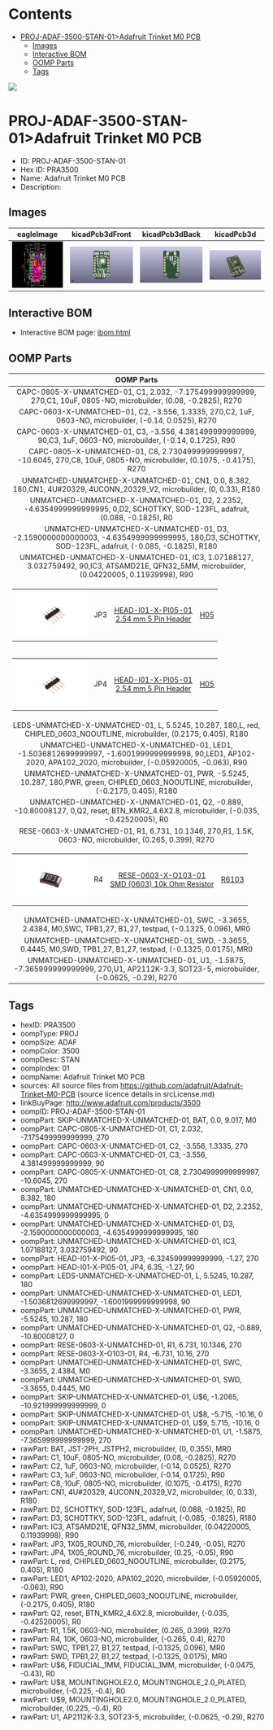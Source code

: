 



Contents
========

* [PROJ-ADAF-3500-STAN-01>Adafruit Trinket M0 PCB](#proj-adaf-3500-stan-01adafruit-trinket-m0-pcb)
	* [Images](#images)
	* [Interactive BOM](#interactive-bom)
	* [OOMP Parts](#oomp-parts)
	* [Tags](#tags)
  
![][im]
# PROJ-ADAF-3500-STAN-01>Adafruit Trinket M0 PCB

- ID: PROJ-ADAF-3500-STAN-01
- Hex ID: PRA3500
- Name: Adafruit Trinket M0 PCB
- Description: 

## Images
  
  

|eagleImage|kicadPcb3dFront|kicadPcb3dBack|kicadPcb3d|
| :---: | :---: | :---: | :---: |
|[![eagleImage](eagleImage_140.png)](eagleImage_600.png)|[![kicadPcb3dFront](kicadPcb3dFront_140.png)](kicadPcb3dFront_600.png)|[![kicadPcb3dBack](kicadPcb3dBack_140.png)](kicadPcb3dBack_600.png)|[![kicadPcb3d](kicadPcb3d_140.png)](kicadPcb3d_600.png)|

## Interactive BOM

- Interactive BOM page: [ibom.html](kicad/bom/ibom.html)

## OOMP Parts
  

|OOMP Parts|
| :---: |
|CAPC-0805-X-UNMATCHED-01, C1, 2.032, -7.175499999999999, 270,C1, 10uF, 0805-NO, microbuilder, (0.08, -0.2825), R270|
|CAPC-0603-X-UNMATCHED-01, C2, -3.556, 1.3335, 270,C2, 1uF, 0603-NO, microbuilder, (-0.14, 0.0525), R270|
|CAPC-0603-X-UNMATCHED-01, C3, -3.556, 4.381499999999999, 90,C3, 1uF, 0603-NO, microbuilder, (-0.14, 0.1725), R90|
|CAPC-0805-X-UNMATCHED-01, C8, 2.7304999999999997, -10.6045, 270,C8, 10uF, 0805-NO, microbuilder, (0.1075, -0.4175), R270|
|UNMATCHED-UNMATCHED-X-UNMATCHED-01, CN1, 0.0, 8.382, 180,CN1, 4U#20329, 4UCONN_20329_V2, microbuilder, (0, 0.33), R180|
|UNMATCHED-UNMATCHED-X-UNMATCHED-01, D2, 2.2352, -4.6354999999999995, 0,D2, SCHOTTKY, SOD-123FL, adafruit, (0.088, -0.1825), R0|
|UNMATCHED-UNMATCHED-X-UNMATCHED-01, D3, -2.1590000000000003, -4.6354999999999995, 180,D3, SCHOTTKY, SOD-123FL, adafruit, (-0.085, -0.1825), R180|
|UNMATCHED-UNMATCHED-X-UNMATCHED-01, IC3, 1.07188127, 3.032759492, 90,IC3, ATSAMD21E, QFN32_5MM, microbuilder, (0.04220005, 0.11939998), R90|
|<table><tr><td>![HEAD-I01-X-PI05-01](https://raw.githubusercontent.com/oomlout/oomlout_OOMP_parts/main/HEAD-I01-X-PI05-01/image_140.jpg)</td><td> JP3</td><td>[HEAD-I01-X-PI05-01<br>2.54 mm 5 Pin Header](https://github.com/oomlout/oomlout_OOMP_parts/tree/main/HEAD-I01-X-PI05-01/)</td><td>[H05](https://github.com/oomlout/oomlout_OOMP_parts/tree/main/HEAD-I01-X-PI05-01/)</td></tr></table>|
|<table><tr><td>![HEAD-I01-X-PI05-01](https://raw.githubusercontent.com/oomlout/oomlout_OOMP_parts/main/HEAD-I01-X-PI05-01/image_140.jpg)</td><td> JP4</td><td>[HEAD-I01-X-PI05-01<br>2.54 mm 5 Pin Header](https://github.com/oomlout/oomlout_OOMP_parts/tree/main/HEAD-I01-X-PI05-01/)</td><td>[H05](https://github.com/oomlout/oomlout_OOMP_parts/tree/main/HEAD-I01-X-PI05-01/)</td></tr></table>|
|LEDS-UNMATCHED-X-UNMATCHED-01, L, 5.5245, 10.287, 180,L, red, CHIPLED_0603_NOOUTLINE, microbuilder, (0.2175, 0.405), R180|
|UNMATCHED-UNMATCHED-X-UNMATCHED-01, LED1, -1.5036812699999997, -1.6001999999999998, 90,LED1, AP102-2020, APA102_2020, microbuilder, (-0.05920005, -0.063), R90|
|UNMATCHED-UNMATCHED-X-UNMATCHED-01, PWR, -5.5245, 10.287, 180,PWR, green, CHIPLED_0603_NOOUTLINE, microbuilder, (-0.2175, 0.405), R180|
|UNMATCHED-UNMATCHED-X-UNMATCHED-01, Q2, -0.889, -10.80008127, 0,Q2, reset, BTN_KMR2_4.6X2.8, microbuilder, (-0.035, -0.42520005), R0|
|RESE-0603-X-UNMATCHED-01, R1, 6.731, 10.1346, 270,R1, 1.5K, 0603-NO, microbuilder, (0.265, 0.399), R270|
|<table><tr><td>![RESE-0603-X-O103-01](https://raw.githubusercontent.com/oomlout/oomlout_OOMP_parts/main/RESE-0603-X-O103-01/image_140.jpg)</td><td> R4</td><td>[RESE-0603-X-O103-01<br>SMD (0603) 10k Ohm Resistor](https://github.com/oomlout/oomlout_OOMP_parts/tree/main/RESE-0603-X-O103-01/)</td><td>[R6103](https://github.com/oomlout/oomlout_OOMP_parts/tree/main/RESE-0603-X-O103-01/)</td></tr></table>|
|UNMATCHED-UNMATCHED-X-UNMATCHED-01, SWC, -3.3655, 2.4384, M0,SWC, TPB1,27, B1,27, testpad, (-0.1325, 0.096), MR0|
|UNMATCHED-UNMATCHED-X-UNMATCHED-01, SWD, -3.3655, 0.4445, M0,SWD, TPB1,27, B1,27, testpad, (-0.1325, 0.0175), MR0|
|UNMATCHED-UNMATCHED-X-UNMATCHED-01, U1, -1.5875, -7.365999999999999, 270,U1, AP2112K-3.3, SOT23-5, microbuilder, (-0.0625, -0.29), R270|

## Tags

- hexID: PRA3500
- oompType: PROJ
- oompSize: ADAF
- oompColor: 3500
- oompDesc: STAN
- oompIndex: 01
- oompName: Adafruit Trinket M0 PCB
- sources: All source files from https://github.com/adafruit/Adafruit-Trinket-M0-PCB (source licence details in srcLicense.md)
- linkBuyPage: http://www.adafruit.com/products/3500
- oompID: PROJ-ADAF-3500-STAN-01
- oompPart: SKIP-UNMATCHED-X-UNMATCHED-01, BAT, 0.0, 9.017, M0
- oompPart: CAPC-0805-X-UNMATCHED-01, C1, 2.032, -7.175499999999999, 270
- oompPart: CAPC-0603-X-UNMATCHED-01, C2, -3.556, 1.3335, 270
- oompPart: CAPC-0603-X-UNMATCHED-01, C3, -3.556, 4.381499999999999, 90
- oompPart: CAPC-0805-X-UNMATCHED-01, C8, 2.7304999999999997, -10.6045, 270
- oompPart: UNMATCHED-UNMATCHED-X-UNMATCHED-01, CN1, 0.0, 8.382, 180
- oompPart: UNMATCHED-UNMATCHED-X-UNMATCHED-01, D2, 2.2352, -4.6354999999999995, 0
- oompPart: UNMATCHED-UNMATCHED-X-UNMATCHED-01, D3, -2.1590000000000003, -4.6354999999999995, 180
- oompPart: UNMATCHED-UNMATCHED-X-UNMATCHED-01, IC3, 1.07188127, 3.032759492, 90
- oompPart: HEAD-I01-X-PI05-01, JP3, -6.324599999999999, -1.27, 270
- oompPart: HEAD-I01-X-PI05-01, JP4, 6.35, -1.27, 90
- oompPart: LEDS-UNMATCHED-X-UNMATCHED-01, L, 5.5245, 10.287, 180
- oompPart: UNMATCHED-UNMATCHED-X-UNMATCHED-01, LED1, -1.5036812699999997, -1.6001999999999998, 90
- oompPart: UNMATCHED-UNMATCHED-X-UNMATCHED-01, PWR, -5.5245, 10.287, 180
- oompPart: UNMATCHED-UNMATCHED-X-UNMATCHED-01, Q2, -0.889, -10.80008127, 0
- oompPart: RESE-0603-X-UNMATCHED-01, R1, 6.731, 10.1346, 270
- oompPart: RESE-0603-X-O103-01, R4, -6.731, 10.16, 270
- oompPart: UNMATCHED-UNMATCHED-X-UNMATCHED-01, SWC, -3.3655, 2.4384, M0
- oompPart: UNMATCHED-UNMATCHED-X-UNMATCHED-01, SWD, -3.3655, 0.4445, M0
- oompPart: SKIP-UNMATCHED-X-UNMATCHED-01, U$6, -1.2065, -10.921999999999999, 0
- oompPart: SKIP-UNMATCHED-X-UNMATCHED-01, U$8, -5.715, -10.16, 0
- oompPart: SKIP-UNMATCHED-X-UNMATCHED-01, U$9, 5.715, -10.16, 0
- oompPart: UNMATCHED-UNMATCHED-X-UNMATCHED-01, U1, -1.5875, -7.365999999999999, 270
- rawPart: BAT, JST-2PH, JSTPH2, microbuilder, (0, 0.355), MR0
- rawPart: C1, 10uF, 0805-NO, microbuilder, (0.08, -0.2825), R270
- rawPart: C2, 1uF, 0603-NO, microbuilder, (-0.14, 0.0525), R270
- rawPart: C3, 1uF, 0603-NO, microbuilder, (-0.14, 0.1725), R90
- rawPart: C8, 10uF, 0805-NO, microbuilder, (0.1075, -0.4175), R270
- rawPart: CN1, 4U#20329, 4UCONN_20329_V2, microbuilder, (0, 0.33), R180
- rawPart: D2, SCHOTTKY, SOD-123FL, adafruit, (0.088, -0.1825), R0
- rawPart: D3, SCHOTTKY, SOD-123FL, adafruit, (-0.085, -0.1825), R180
- rawPart: IC3, ATSAMD21E, QFN32_5MM, microbuilder, (0.04220005, 0.11939998), R90
- rawPart: JP3, 1X05_ROUND_76, microbuilder, (-0.249, -0.05), R270
- rawPart: JP4, 1X05_ROUND_76, microbuilder, (0.25, -0.05), R90
- rawPart: L, red, CHIPLED_0603_NOOUTLINE, microbuilder, (0.2175, 0.405), R180
- rawPart: LED1, AP102-2020, APA102_2020, microbuilder, (-0.05920005, -0.063), R90
- rawPart: PWR, green, CHIPLED_0603_NOOUTLINE, microbuilder, (-0.2175, 0.405), R180
- rawPart: Q2, reset, BTN_KMR2_4.6X2.8, microbuilder, (-0.035, -0.42520005), R0
- rawPart: R1, 1.5K, 0603-NO, microbuilder, (0.265, 0.399), R270
- rawPart: R4, 10K, 0603-NO, microbuilder, (-0.265, 0.4), R270
- rawPart: SWC, TPB1,27, B1,27, testpad, (-0.1325, 0.096), MR0
- rawPart: SWD, TPB1,27, B1,27, testpad, (-0.1325, 0.0175), MR0
- rawPart: U$6, FIDUCIAL_1MM, FIDUCIAL_1MM, microbuilder, (-0.0475, -0.43), R0
- rawPart: U$8, MOUNTINGHOLE2.0, MOUNTINGHOLE_2.0_PLATED, microbuilder, (-0.225, -0.4), R0
- rawPart: U$9, MOUNTINGHOLE2.0, MOUNTINGHOLE_2.0_PLATED, microbuilder, (0.225, -0.4), R0
- rawPart: U1, AP2112K-3.3, SOT23-5, microbuilder, (-0.0625, -0.29), R270



[im]: kicadPcb3d_450.png
